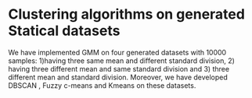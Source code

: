 # Clustering algorithms on  generated Statical datasets
We have implemented GMM on four generated datasets with 10000 samples: 1)having three same mean and different standard division, 2) having three different mean and same standard division and 3) three different mean and standard division. Moreover, we have developed ‫‪DBSCAN‬‬ ‫‪,‬‬ ‫‪Fuzzy‬‬ c-means and Kmeans‬‬ on these datasets.
